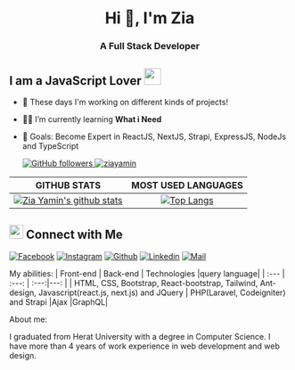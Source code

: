 <h1 align="center">Hi 👋, I'm Zia</h1>
<h3 align="center">A Full Stack Developer</h3>

## I am a JavaScript Lover <img src="https://media.giphy.com/media/WUlplcMpOCEmTGBtBW/giphy.gif" width="30">

- 🔭 These days I'm working on different kinds of projects!
- 👨‍💻 I’m currently learning **What i Need**
- 🎯 Goals: Become Expert in ReactJS, NextJS, Strapi, ExpressJS, NodeJs and TypeScript

  <a href="https://github.com/ziayamin" target="_blank">
    <img alt="GitHub followers" src="https://img.shields.io/github/followers/ziayamin?label=Github&style=flat">
  </a>
  <a href="https://github.com/ziayamin" target="_blank">
    <img src="https://komarev.com/ghpvc/?username=ziayamin&label=Views&color=brightgreen&style=flat" alt="ziayamin" />
  </a>
|GITHUB STATS|MOST USED LANGUAGES|
|:---:|:---:|
|[![Zia Yamin's github stats](https://github-readme-stats.vercel.app/api?username=ziayamin&count_private=true&show_icons=true&theme=tokyonight)](https://github.com/ziayamin/github-readme-stats)|[![Top Langs](https://github-readme-stats-rust-three.vercel.app/api/top-langs/?username=ziayamin&hide=Rich%20Text&langs_count=20&layout=compact&theme=tokyonight)](https://github.com/ziayamin/github-readme-stats)|

## <img src="https://media.giphy.com/media/5WJ6SOKeNKrSzblU4R/giphy.gif" width="25"> Connect with Me

[![Facebook](https://img.shields.io/badge/Facebook-1877F2?style=for-the-badge&logo=facebook&logoColor=white)](https://www.facebook.com/hasin.yasa/)
[![Instagram](https://img.shields.io/badge/Instagram-E4405F?style=for-the-badge&logo=instagram&logoColor=white)](https://www.instagram.com/zm_yamin/)
[![Github](https://img.shields.io/badge/GitHub-100000?style=for-the-badge&logo=github&logoColor=white)](https://github.com/ziayamin)
[![Linkedin](https://img.shields.io/badge/LinkedIn-0077B5?style=for-the-badge&logo=linkedin&logoColor=white)](https://www.linkedin.com/in/zia-yamin-165200173/)
[![Mail](https://img.shields.io/badge/Gmail-D14836?style=for-the-badge&logo=gmail&logoColor=white)](ziayamin8@gmail.com)

My abilities:
| Front-end | Back-end | Technologies |query language|
| :---         |     :---:      | :---:|---: |
| HTML, CSS, Bootstrap, React-bootstrap, Tailwind, Ant-design, Javascript(react.js, next.js) and JQuery   | PHP(Laravel, Codeigniter) and Strapi     |Ajax    |GraphQL|

About me:

I graduated from Herat University with a degree in Computer Science. I have more than 4 years of work experience in web development and web design.

